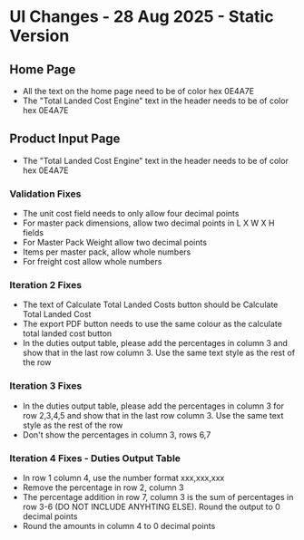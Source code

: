 # UI Changes - 28 Aug 2025 - Static Version

## Home Page
* All the text on the home page need to be of color hex 0E4A7E
* The "Total Landed Cost Engine" text in the header needs to be of color hex 0E4A7E

## Product Input Page
* The "Total Landed Cost Engine" text in the header needs to be of color hex 0E4A7E

### Validation Fixes
* The unit cost field needs to only allow four decimal points
* For master pack dimensions, allow two decimal points in L X W X H fields
* For Master Pack Weight allow two decimal points
* Items per master pack, allow whole numbers
* For freight cost allow whole numbers

### Iteration 2 Fixes
* The text of Calculate Total Landed Costs button should be Calculate Total Landed Cost
* The export PDF button needs to use the same colour as the calculate total landed cost button
* In the duties output table, please add the percentages in column 3 and show that in the last row column 3. Use the same text style as the rest of the row

### Iteration 3 Fixes
* In the duties output table, please add the percentages in column 3 for row 2,3,4,5 and show that in the last row column 3. Use the same text style as the rest of the row
* Don't show the percentages in column 3, rows 6,7

### Iteration 4 Fixes - Duties Output Table
* In row 1 column 4, use the number format xxx,xxx,xxx
* Remove the percentage in row 2, column 3
* The percentage addition in row 7, column 3 is the sum of percentages in row 3-6 (DO NOT INCLUDE ANYHTING ELSE). Round the output to 0 decimal points
* Round the amounts in column 4 to 0 decimal points



